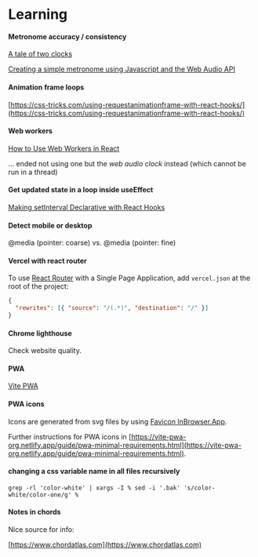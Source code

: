 # Learning

#### Metronome accuracy / consistency

[A tale of two clocks](https://web.dev/articles/audio-scheduling)

[Creating a simple metronome using Javascript and the Web Audio API](https://grantjam.es/creating-a-simple-metronome-using-javascript-and-the-web-audio-api/)

#### Animation frame loops

[https://css-tricks.com/using-requestanimationframe-with-react-hooks/](https://css-tricks.com/using-requestanimationframe-with-react-hooks/)

#### Web workers

[How to Use Web Workers in React](https://plainenglish.io/blog/web-worker-in-react)

... ended not using one but the *web audio clock* instead (which cannot be run in a thread)

#### Get updated state in a loop inside useEffect

[Making setInterval Declarative with React Hooks](https://overreacted.io/making-setinterval-declarative-with-react-hooks/)

#### Detect mobile or desktop

@media (pointer: coarse)
vs.
@media (pointer: fine)

#### Vercel with react router

To use [React Router](https://reactrouter.com/en/main) with a Single Page Application, add `vercel.json` at the root of the project:

```json
{
  "rewrites": [{ "source": "/(.*)", "destination": "/" }]
}
```

#### Chrome lighthouse

Check website quality.

#### PWA

[Vite PWA](https://vite-pwa-org.netlify.app/guide/)

#### PWA icons

Icons are generated from svg files by using [Favicon InBrowser.App](https://favicon.inbrowser.app/tools/favicon-generator).

Further instructions for PWA icons in [https://vite-pwa-org.netlify.app/guide/pwa-minimal-requirements.html](https://vite-pwa-org.netlify.app/guide/pwa-minimal-requirements.html).

#### changing a css variable name in all files recursively

```
grep -rl 'color-white' | xargs -I % sed -i '.bak' 's/color-white/color-one/g' %
```

#### Notes in chords

Nice source for info:

[https://www.chordatlas.com](https://www.chordatlas.com)

